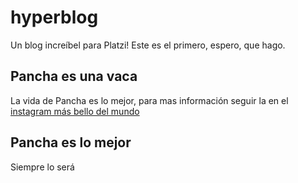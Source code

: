 # hyperblog
Un blog increíbel para Platzi! 
Este es el primero, espero, que hago. 
## Pancha es una vaca
La vida de Pancha es lo mejor, para mas información seguir la en el [instagram más bello del mundo](https://www.instagram.com/panchaolmosnunez/?hl=es-la "instagram más bello del mundo")
## Pancha es lo mejor
Siempre lo será
